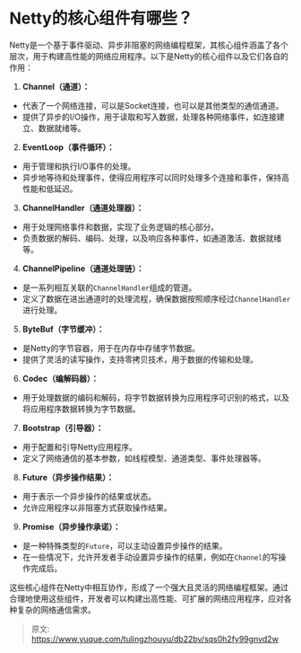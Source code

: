 # Netty的核心组件有哪些？

Netty是一个基于事件驱动、异步非阻塞的网络编程框架，其核心组件涵盖了各个层次，用于构建高性能的网络应用程序。以下是Netty的核心组件以及它们各自的作用：

1.  **Channel（通道）：** 
   - 代表了一个网络连接，可以是Socket连接，也可以是其他类型的通信通道。
   - 提供了异步的I/O操作，用于读取和写入数据，处理各种网络事件，如连接建立、数据就绪等。
2.  **EventLoop（事件循环）：** 
   - 用于管理和执行I/O事件的处理。
   - 异步地等待和处理事件，使得应用程序可以同时处理多个连接和事件，保持高性能和低延迟。
3.  **ChannelHandler（通道处理器）：** 
   - 用于处理网络事件和数据，实现了业务逻辑的核心部分。
   - 负责数据的解码、编码、处理，以及响应各种事件，如通道激活、数据就绪等。
4.  **ChannelPipeline（通道处理链）：** 
   - 是一系列相互关联的`ChannelHandler`组成的管道。
   - 定义了数据在进出通道时的处理流程，确保数据按照顺序经过`ChannelHandler`进行处理。
5.  **ByteBuf（字节缓冲）：** 
   - 是Netty的字节容器，用于在内存中存储字节数据。
   - 提供了灵活的读写操作，支持零拷贝技术，用于数据的传输和处理。
6.  **Codec（编解码器）：** 
   - 用于处理数据的编码和解码，将字节数据转换为应用程序可识别的格式，以及将应用程序数据转换为字节数据。
7.  **Bootstrap（引导器）：** 
   - 用于配置和引导Netty应用程序。
   - 定义了网络通信的基本参数，如线程模型、通道类型、事件处理器等。
8.  **Future（异步操作结果）：** 
   - 用于表示一个异步操作的结果或状态。
   - 允许应用程序以非阻塞方式获取操作结果。
9.  **Promise（异步操作承诺）：** 
   - 是一种特殊类型的`Future`，可以主动设置异步操作的结果。
   - 在一些情况下，允许开发者手动设置异步操作的结果，例如在`Channel`的写操作完成后。

这些核心组件在Netty中相互协作，形成了一个强大且灵活的网络编程框架。通过合理地使用这些组件，开发者可以构建出高性能、可扩展的网络应用程序，应对各种复杂的网络通信需求。


> 原文: <https://www.yuque.com/tulingzhouyu/db22bv/sqs0h2fy99gnvd2w>